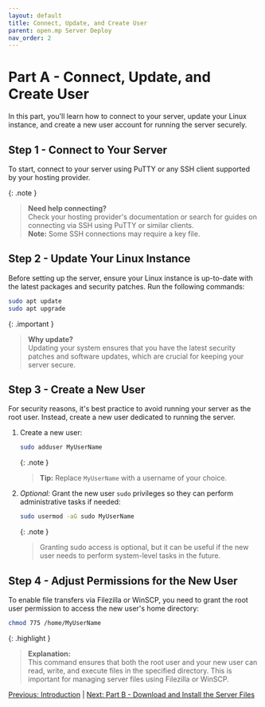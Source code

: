 ```yaml
---
layout: default
title: Connect, Update, and Create User
parent: open.mp Server Deploy
nav_order: 2
---
```


# Part A - Connect, Update, and Create User

In this part, you'll learn how to connect to your server, update your Linux instance, and create a new user account for running the server securely.

## Step 1 - Connect to Your Server

To start, connect to your server using PuTTY or any SSH client supported by your hosting provider.

{: .note }
> **Need help connecting?**  
> Check your hosting provider's documentation or search for guides on connecting via SSH using PuTTY or similar clients.  
> **Note:** Some SSH connections may require a key file.

## Step 2 - Update Your Linux Instance

Before setting up the server, ensure your Linux instance is up-to-date with the latest packages and security patches. Run the following commands:

```bash
sudo apt update
sudo apt upgrade
```

{: .important }
> **Why update?**  
> Updating your system ensures that you have the latest security patches and software updates, which are crucial for keeping your server secure.

## Step 3 - Create a New User

For security reasons, it's best practice to avoid running your server as the root user. Instead, create a new user dedicated to running the server.

1. Create a new user:
    ```bash
    sudo adduser MyUserName
    ```
    {: .note }
    > **Tip:** Replace `MyUserName` with a username of your choice.

2. *Optional:* Grant the new user `sudo` privileges so they can perform administrative tasks if needed:
    ```bash
    sudo usermod -aG sudo MyUserName
    ```
    {: .note }
    > Granting sudo access is optional, but it can be useful if the new user needs to perform system-level tasks in the future.

## Step 4 - Adjust Permissions for the New User

To enable file transfers via Filezilla or WinSCP, you need to grant the root user permission to access the new user's home directory:

```bash
chmod 775 /home/MyUserName
```

{: .highlight }
> **Explanation:**  
> This command ensures that both the root user and your new user can read, write, and execute files in the specified directory. This is important for managing server files using Filezilla or WinSCP.

[Previous: Introduction](./introduction.md) | [Next: Part B - Download and Install the Server Files](./part-b.md)
